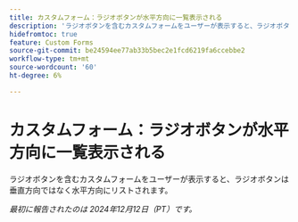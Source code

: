 ```yaml
---
title: カスタムフォーム：ラジオボタンが水平方向に一覧表示される
description: 'ラジオボタンを含むカスタムフォームをユーザーが表示すると、ラジオボタンは垂直方向ではなく水平方向にリストされます。 '
hidefromtoc: true
feature: Custom Forms
source-git-commit: be24594ee77ab33b5bec2e1fcd6219fa6ccebbe2
workflow-type: tm+mt
source-wordcount: '60'
ht-degree: 6%

---
```



# カスタムフォーム：ラジオボタンが水平方向に一覧表示される

ラジオボタンを含むカスタムフォームをユーザーが表示すると、ラジオボタンは垂直方向ではなく水平方向にリストされます。

_最初に報告されたのは 2024年12月12日（PT）です。_
